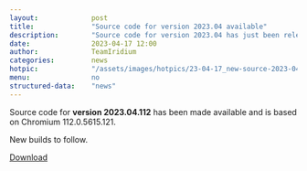```yaml
---
layout: 			post
title:  			"Source code for version 2023.04 available"
description: 		"Source code for version 2023.04 has just been released and can be downloaded as of now."
date:	 			2023-04-17 12:00
author:				TeamIridium
categories:			news
hotpic:				"/assets/images/hotpics/23-04-17_new-source-2023-04.jpg"
menu: 				no
structured-data:	"news"
---
```

Source code for **version 2023.04.112** has been made available and is based on Chromium 112.0.5615.121.   

New builds to follow.

<a href="/downloads/source" class="button download" title="download Iridium Browser">Download</a>